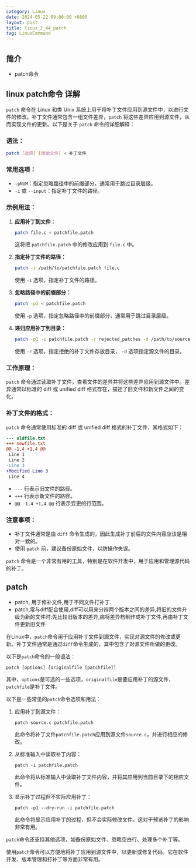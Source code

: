 ```yaml
---
category: Linux
date: 2024-05-22 09:00:00 +0800
layout: post
title: linux_2_44_patch
tag: LinuxCommand
---
```

## 简介

+ patch命令

## linux patch命令 详解

`patch` 命令在 Linux 和类 Unix 系统上用于将补丁文件应用到源文件中，以进行文件的修改。补丁文件通常包含一组文件差异，`patch` 将这些差异应用到源文件，从而实现文件的更新。以下是关于 `patch` 命令的详细解释：

### 语法：

```bash
patch [选项] [原始文件] < 补丁文件
```

### 常用选项：

- `-pNUM`：指定忽略路径中的前缀部分，通常用于跳过目录层级。
- `-i` 或 `--input`：指定补丁文件的路径。

### 示例用法：

1. **应用补丁到文件：**
   ```bash
   patch file.c < patchfile.patch
   ```
   这将把 `patchfile.patch` 中的修改应用到 `file.c` 中。

2. **指定补丁文件的路径：**
   ```bash
   patch -i /path/to/patchfile.patch file.c
   ```
   使用 `-i` 选项，指定补丁文件的路径。

3. **忽略路径中的前缀部分：**
   ```bash
   patch -p1 < patchfile.patch
   ```
   使用 `-p` 选项，指定忽略路径中的前缀部分，通常用于跳过目录层级。

4. **递归应用补丁到目录：**
   ```bash
   patch -p1 -i patchfile.patch -r rejected_patches -d /path/to/source
   ```
   使用 `-r` 选项，指定拒绝的补丁文件存放目录， `-d` 选项指定源文件的目录。

### 工作原理：

`patch` 命令通过读取补丁文件，查看文件的差异并将这些差异应用到源文件中。差异通常以标准的 diff 或 unified diff 格式存在，描述了旧文件和新文件之间的变化。

### 补丁文件的格式：

`patch` 命令通常使用标准的 diff 或 unified diff 格式的补丁文件，其格式如下：

```diff
--- oldfile.txt
+++ newfile.txt
@@ -1,4 +1,4 @@
 Line 1
 Line 2
-Line 3
+Modified Line 3
 Line 4
```

- `---` 行表示旧文件的路径。
- `+++` 行表示新文件的路径。
- `@@ -1,4 +1,4 @@` 行表示变更的行范围。

### 注意事项：

- 补丁文件通常是由 `diff` 命令生成的，因此生成补丁前后的文件内容应该是相对一致的。
- 使用 `patch` 前，建议备份原始文件，以防操作失误。

`patch` 命令是一个非常有用的工具，特别是在软件开发中，用于应用和管理源代码的补丁。

## patch  

+ patch, 用于修补文件,用于不同文件打补丁.
+ patch,常与diff配合使用,diff可以用来分辨两个版本之间的差异,将旧的文件升级为新的文件时:先比较旧版本的差异,病将差异档制作成补丁文件,再由补丁文件更新旧文件

在Linux中，`patch`命令用于应用补丁文件到源文件，实现对源文件的修改或更新。补丁文件通常是通过`diff`命令生成的，其中包含了对源文件所做的更改。

以下是`patch`命令的一般语法：

```
patch [options] [originalfile [patchfile]]
```

其中，`options`是可选的一些选项，`originalfile`是要应用补丁的源文件，`patchfile`是补丁文件。

以下是一些常见的`patch`命令选项和用法：

1. 应用补丁到源文件：
   ```
   patch source.c patchfile.patch
   ```

   此命令将补丁文件`patchfile.patch`应用到源文件`source.c`，并进行相应的修改。

2. 从标准输入中读取补丁内容：
   ```
   patch -i patchfile.patch
   ```

   此命令将从标准输入中读取补丁文件内容，并将其应用到当前目录下的相应文件。

3. 显示补丁过程但不实际应用补丁：
   ```
   patch -p1 --dry-run -i patchfile.patch
   ```

   此命令将显示应用补丁的过程，但不会实际修改文件。这对于预览补丁的影响非常有用。

`patch`命令还支持其他选项，如备份原始文件、忽略空白行、处理多个补丁等。

使用`patch`命令可以方便地将补丁应用到源文件中，以更新或修复代码。它在软件开发、版本管理和打补丁等方面非常有用。